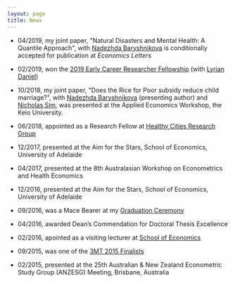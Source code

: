 ```yaml
---
layout: page
title: News
---
```



- 04/2019, my joint paper, "Natural Disasters and Mental Health: A Quantile Approach", with [Nadezhda Baryshnikova](https://www.adelaide.edu.au/directory/nadezhda.baryshnikova) is conditionally accepted for publication at *Economics Letters*
- 02/2019, won the [2019 Early Career Researcher Fellowship](https://www.adelaide.edu.au/professions/intranet/news/list/2019/02/26/faculty-research-funding-scheme-results) (with [Lyrian Daniel](https://researchers.adelaide.edu.au/profile/lyrian.daniel))
- 10/2018, my joint paper, "Does the Rice for Poor subsidy reduce child marriage?", with [Nadezhda Baryshnikova](https://www.adelaide.edu.au/directory/nadezhda.baryshnikova) (presenting author) and [Nicholas Sim](https://sites.google.com/view/nicholassim/home), was presented at the Applied Economics Workshop, the Keio University. 

- 06/2018, appointed as a Research Fellow at [Healthy Cities Research Group](https://architecture.adelaide.edu.au/research/housing-and-healthy-cities)
- 12/2017, presented at the Aim for the Stars, School of Economics, University of Adelaide
- 04/2017, presented at the 8th Australasian Workshop on Econometrics and Health Economics
- 12/2016, presented at the Aim for the Stars, School of Economics, University of Adelaide
- 09/2016, was a Mace Bearer at my [Graduation Ceremony](https://www.youtube.com/watch?v=hilxLwIgNo0&list=PLrj2iJKdUdbwgO0RgYgUeFq0S8u0OX167&index=6&t=0s)
- 04/2016, awarded Dean’s Commendation for Doctoral Thesis Excellence 
- 02/2016, apointed as a visiting lecturer at [School of Economics](https://economics.adelaide.edu.au/)
- 09/2015, was one of the [3MT 2015 Finalists](https://www.youtube.com/watch?v=e5ZbZj-_Oys&list=PLrj2iJKdUdbz2yAOAAtkcp2NBLhWNsw7F&index=7) 
- 02/2015, presented at the 25th Australian & New Zealand Econometric Study Group (ANZESG) Meeting, Brisbane, Australia

